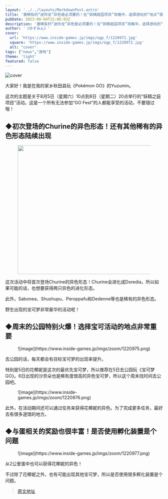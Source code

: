 ```yaml
---
layout: '../../layouts/MarkdownPost.astro'
title: '激稀有的“迷你龙”异色是必须要的！在“妖精庭园项目”攻略中，选择游玩的“地点”很重要【宝可梦GO 秋田局】'
pubDate: 2023-08-04T15:00:03Z
description: '激稀有的“迷你龙”异色是必须要的！在“妖精庭园项目”攻略中，选择游玩的“地点”很重要【宝可梦GO 秋田局】'
author: '《ゆずみん》'
cover:
  url: 'https://www.inside-games.jp/imgs/ogp_f/1220972.jpg'
  square: 'https://www.inside-games.jp/imgs/ogp_f/1220972.jpg'
  alt: "cover"
tags: ["news","游戏"]
theme: 'light'
featured: false
---
```


![cover](https://www.inside-games.jp/imgs/ogp_f/1220972.jpg)

<figure class="ctms-editor-twitter"><blockquote class="twitter-tweet" data-conversation=""><a href="https://twitter.com/PokemonGOAppJP/status/1683960322854363137"></a></blockquote><script async="" charset="utf-8" src="https://platform.twitter.com/widgets.js"></script></figure><p>大家好！我是在我的家乡秋田县玩《Pokémon GO》的Yuzumin。</p><p>这次的主题是关于8月5日（星期六）10点到8日（星期二）20点举行的“妖精之庭项目”活动。这是一个所有无法参加“GO Fest”的人都能享受的活动，不要错过哦！</p><h2>◆初次登场的Churine的异色形态！还有其他稀有的异色形态陆续出现</h2><figure class="ctms-editor-image"><img src="https://www.inside-games.jp/imgs/zoom/1220974.png" class="inline-article-image" width="447" height="411"></figure><p>这次活动中将首次登场Churine的异色形态！Churine会进化成Doredia，所以如果可能的话，也想要获得两只异色的进化形态。</p><p>此外，Sabonea、Shushupu、Peroppafu和Dedenne等也是稀有的异色形态。</p>
野生出现的宝可梦非常豪华的活动呢！</p><h2>◆周末的公园特别火爆！选择宝可活动的地点非常重要</h2><figure class="ctms-editor-image">![image](https://www.inside-games.jp/imgs/zoom/1220975.png)</figure><p>去公园的话，每天都会有目标宝可梦的出现率提升。</p><p>特别是5日的花椰妮是这次的最优先宝可梦，所以推荐在5日去公园玩《宝可梦GO》。6日出现的沙奈朵也是稀有度很高的异色宝可梦，所以这个周末找时间去公园吧。</p><figure class="ctms-editor-image">![image](https://www.inside-games.jp/imgs/zoom/1220976.png)</figure><p>此外，在活动期间还可以通过任务来获得花椰妮的异色。为了完成更多任务，最好去有很多道馆的地方。</p><h2>◆与蛋相关的奖励也很丰富！是否使用孵化装置是个问题</h2><figure class="ctms-editor-image">![image](https://www.inside-games.jp/imgs/zoom/1220977.png)</figure><p>从2公里蛋中也可以获得花椰妮的异色！</p><p>不过除了花椰妮之外，也有可能出现其他宝可梦，所以是否使用很多孵化装置是个问题。

>[原文地址](https://www.inside-games.jp/article/2023/08/05/147645.html)  